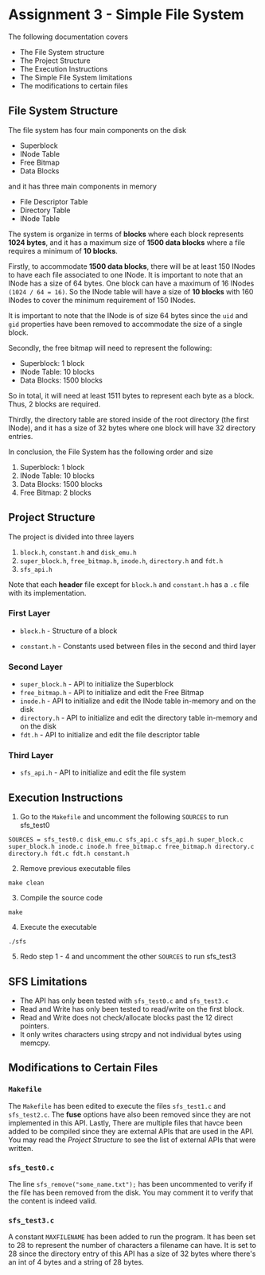 # Assignment 3 - Simple File System

The following documentation covers
- The File System structure
- The Project Structure
- The Execution Instructions
- The Simple File System limitations
- The modifications to certain files

## File System Structure

The file system has four main components on the disk
- Superblock
- INode Table
- Free Bitmap
- Data Blocks

and it has three main components in memory
- File Descriptor Table
- Directory Table
- INode Table

The system is organize in terms of **blocks** where each block represents **1024 bytes**, and it has a maximum size of **1500 data blocks** where a file requires a minimum of **10 blocks**.

Firstly, to accommodate **1500 data blocks**, there will be at least 150 INodes to have each file associated to one INode. It is important to note that an INode has a size of 64 bytes. One block can have a maximum of 16 INodes `(1024 / 64 = 16)`. So the INode table will have a size of **10 blocks** with 160 INodes to cover the minimum requirement of 150 INodes.

It is important to note that the INode is of size 64 bytes since the `uid` and `gid` properties have been removed to accommodate the size of a single block.

Secondly, the free bitmap will need to represent the following:
- Superblock: 1 block
- INode Table: 10 blocks
- Data Blocks: 1500 blocks

So in total, it will need at least 1511 bytes to represent each byte as a block. Thus, 2 blocks are required.

Thirdly, the directory table are stored inside of the root directory (the first INode), and it has a size of 32 bytes where one block will have 32 directory entries.

In conclusion, the File System has the following order and size

1. Superblock: 1 block
2. INode Table: 10 blocks
3. Data Blocks: 1500 blocks
4. Free Bitmap: 2 blocks

## Project Structure
The project is divided into three layers
1. `block.h`, `constant.h` and `disk_emu.h`
2. `super_block.h`, `free_bitmap.h`, `inode.h`, `directory.h` and `fdt.h`
3. `sfs_api.h`

Note that each **header** file except for `block.h` and `constant.h` has a `.c` file with its implementation.

### First Layer
- `block.h` - Structure of a block

- `constant.h` - Constants used between files in the second and third layer

### Second Layer
- `super_block.h` - API to initialize the Superblock
- `free_bitmap.h` - API to initialize and edit the Free Bitmap
- `inode.h` - API to initialize and edit the INode table in-memory and on the disk
- `directory.h` - API to initialize and edit the directory table in-memory and on the disk
- `fdt.h` - API to initialize and edit the file descriptor table

### Third Layer
- `sfs_api.h` - API to initialize and edit the file system

## Execution Instructions

1. Go to the `Makefile` and uncomment the following `SOURCES` to run sfs_test0
```
SOURCES = sfs_test0.c disk_emu.c sfs_api.c sfs_api.h super_block.c super_block.h inode.c inode.h free_bitmap.c free_bitmap.h directory.c directory.h fdt.c fdt.h constant.h
```

2. Remove previous executable files
```
make clean
```

3. Compile the source code
```
make
```

4. Execute the executable
```
./sfs
```

5. Redo step 1 - 4 and uncomment the other `SOURCES` to run sfs_test3

## SFS Limitations
- The API has only been tested with `sfs_test0.c` and `sfs_test3.c`
- Read and Write has only been tested to read/write on the first block.
- Read and Write does not check/allocate blocks past the 12 direct pointers.
- It only writes characters using strcpy and not individual bytes using memcpy.

## Modifications to Certain Files
### `Makefile`
The `Makefile` has been edited to execute the files `sfs_test1.c` and `sfs_test2.c`. The **fuse** options have also been removed since they are not implemented in this API. Lastly, There are multiple files that havce been added to be compiled since they are external APIs that are used in the API. You may read the *Project Structure* to see the list of external APIs that were written.

### `sfs_test0.c`
The line `sfs_remove("some_name.txt");` has been uncommented to verify if the file has been removed from the disk. You may comment it to verify that the content is indeed valid.

### `sfs_test3.c`
A constant `MAXFILENAME` has been added to run the program. It has been set to 28 to represent the number of characters a filename can have. It is set to 28 since the directory entry of this API has a size of 32 bytes where there's an int of 4 bytes and a string of 28 bytes.
